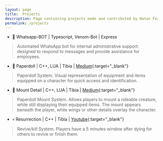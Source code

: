 ```yaml
---
layout: page
title:  Projects
description: Page containing projects made and contributed by Natan Fernandes
permalink: /projects
---
```


- 🤖 Whatsapp-BOT | Typescript, Venom-Bot | Express
> Automated WhatsApp bot for internal administrative support: designed to respond to messages and provide assistance for employees.
- 👚 Paperdoll | C++, LUA | Tibia | [Medium](https://medium.com/@natangt11/paperdoll-system-bda4288f2e8a){:target="_blank"}
> Paperdoll System. Visual representation of equipment and items equipped on a character for quick access and identification.
- 🧩 Mount Detail | C++, LUA | Tibia | [Medium](https://medium.com/@natangt11/mount-detail-system-401b8fe70b52){:target="_blank"}
> Paperdoll Mount System. Allows players to mount a rideable creature, while still displaying their equipped items. The mount appears beneath the player, while wings or other details overlay the character.
- 💀 Resurrection | C++ | Tibia | [Youtube](https://www.youtube.com/watch?v=lDDB0s8UwYE){:target="_blank"}
> Revive/kill System. Players have a 5 minutes window after dying for others to revive or finish them.